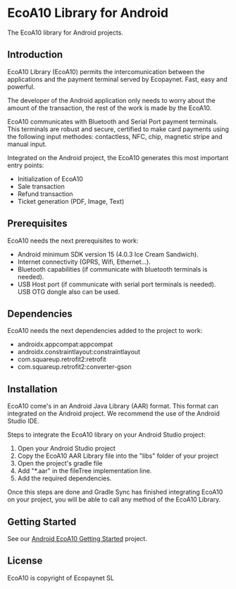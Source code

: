 # EcoA10 Library for Android
The EcoA10 library for Android projects.

## Introduction
EcoA10 Library (EcoA10) permits the intercomunication between the applications and the payment terminal served by Ecopaynet. Fast, easy and powerful.

The developer of the Android application only needs to worry about the amount of the transaction, the rest of the work is made by the EcoA10.

EcoA10 communicates with Bluetooth and Serial Port payment terminals. This terminals are robust and secure, certified to make card payments using the following input methodes: contactless, NFC, chip, magnetic stripe and manual input.

Integrated on the Android project, the EcoA10 generates this most important entry points:
 - Initialization of EcoA10
 - Sale transaction
 - Refund transaction
 - Ticket generation (PDF, Image, Text)

## Prerequisites
EcoA10 needs the next prerequisites to work:
 - Android minimum SDK version 15 (4.0.3 Ice Cream Sandwich).
 - Internet connectivity (GPRS, Wifi, Ethernet...).
 - Bluetooth capabilities (if communicate with bluetooth terminals is needed).
 - USB Host port (if communicate with serial port terminals is needed). USB OTG dongle also can be used.
 
## Dependencies
EcoA10 needs the next dependencies added to the project to work:
 - androidx.appcompat:appcompat
 - androidx.constraintlayout:constraintlayout
 - com.squareup.retrofit2:retrofit
 - com.squareup.retrofit2:converter-gson

## Installation
EcoA10 come's in an Android Java Library (AAR) format. This format can integrated on the Android project. We recommend the use of the Android Studio IDE.

Steps to integrate the EcoA10 library on your Android Studio project:
 1. Open your Android Studio project	
 2. Copy the EcoA10 AAR Library file into the "libs" folder of your project
 3. Open the project's gradle file
 4. Add "*.aar" in the fileTree implementation line. 
 5. Add the required dependencies.

Once this steps are done and Gradle Sync has finished integrating EcoA10 on your project, you will be able to call any method of the EcoA10 Library.
	
## Getting Started
See our [Android EcoA10 Getting Started](https://github.com/ecopaynet/Android-EcoA10-Getting-Started) project.
 
## License
EcoA10 is copyright of Ecopaynet SL
